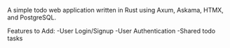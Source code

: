 A simple todo web application written in Rust using Axum, Askama, HTMX, and PostgreSQL.

Features to Add:
-User Login/Signup
-User Authentication
-Shared todo tasks
